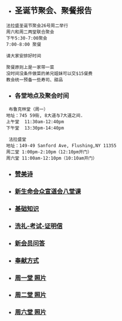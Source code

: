 
* ## 圣诞节聚会、聚餐报告

```
法拉盛圣诞节聚会26号周二举行
周六和周二两堂联合聚会
下午5:30-7:00聚会
7:00-8:00 聚餐

请大家安排好时间

聚餐原则上是一家带一菜
没时间没条件做菜的弟兄姐妹可以交$15餐费
教会统一预备一些寿司、甜品
```

* ### 各堂地点及聚会时间
```
 布鲁克林堂（周一）
地址：745 59街, 8大道与7大道之间.
上午堂  11:30am-12:40pm
下午堂  13:30pm-14:40pm

 法拉盛堂
地址：149-49 Sanford Ave, Flushing,NY 11355
周二堂 1:00pm-2:10pm（12:10pm开门）
周六堂 11:00am-12:10pm（10:10am开门）
```

* ### [赞美诗](/_posts/2023-12-12-赞美诗.md)
* ### [新生命会众宣道会八堂课](/_posts/2023-12-13-新生命会众宣道会八堂课.md)
* ### [基础知识](/_posts/2023-12-13-基础知识.md)
* ### [洗礼-考试-证明信](/_posts/2023-12-13-洗礼-考试-证明信.md)
* ### [新会员问答](/_posts/2023-12-13-新会员问答.md)
* ### [奉献方式](/_posts/2023-12-13-奉献方式.md)
* ### [周一堂 照片](/_posts/2023-12-13-照片1.md)
* ### [周二堂 照片](/_posts/2023-12-13-照片2.md)
* ### [周六堂 照片](/_posts/2023-12-13-照片6.md)
